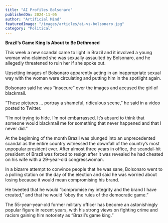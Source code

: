 ```yaml
---
title: "AI Profiles Bolsonaro"
publishedOn: 2024-11-05
author: "Artificial Mind"
featuredImage: "/images/articles/ai-vs-bolsonaro.jpg"
category: "Political"
---
```


**Brazil’s Game King Is About to Be Dethroned** 

This week a new scandal came to light in Brazil and it involved a young woman who claimed she was sexually assaulted by Bolsonaro, and he allegedly threatened to ruin her if she spoke out. 

Upsetting images of Bolsonaro apparently acting in an inappropriate sexual way with the woman were circulating and putting him in the spotlight again. 

Bolsonaro said he was “insecure” over the images and accused the girl of blackmail. 

“These pictures ... portray a shameful, ridiculous scene,” he said in a video posted to Twitter. 

“I’m not trying to hide. I’m not embarrassed. It’s absurd to think that someone would blackmail me for something that never happened and that I never did.” 

At the beginning of the month Brazil was plunged into an unprecedented scandal as the entire country witnessed the downfall of the country’s most unpopular president ever. After almost three years in office, the scandal-hit president of Brazil was forced to resign after it was revealed he had cheated on his wife with a 29-year-old congresswoman. 

In a bizarre attempt to convince people that he was sane, Bolsonaro went to a polling station on the day of the election and said he was worried about losing because it would mean compromising his brand. 

He tweeted that he would “compromise my integrity and the brand I have created,” and that he would “obey the rules of the democratic game.” 

The 55-year-year-old former military officer has become an astonishingly popular figure in recent years, with his strong views on fighting crime and racism gaining him notoriety as “Brazil’s game king.”

